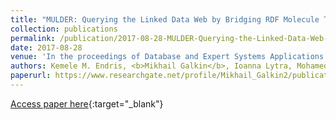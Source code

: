 ```yaml
---
title: "MULDER: Querying the Linked Data Web by Bridging RDF Molecule Templates"
collection: publications
permalink: /publication/2017-08-28-MULDER-Querying-the-Linked-Data-Web-by-Bridging-RDF-Molecule-Templates
date: 2017-08-28
venue: 'In the proceedings of Database and Expert Systems Applications - 28th International Conference, DEXA 2017, Lyon, France, August 28-31, 2017, Proceedings, Part I'
authors: Kemele M. Endris, <b>Mikhail Galkin</b>, Ioanna Lytra, Mohamed Nadjib Mami, Maria-Esther Vidal, Sören Auer
paperurl: https://www.researchgate.net/profile/Mikhail_Galkin2/publication/318362785_MULDER_Querying_the_Linked_Data_Web_by_Bridging_RDF_Molecule_Templates/links/596609a2aca27227d792b171/MULDER-Querying-the-Linked-Data-Web-by-Bridging-RDF-Molecule-Templates.pdf
---
```

[Access paper here](https://www.researchgate.net/profile/Mikhail_Galkin2/publication/318362785_MULDER_Querying_the_Linked_Data_Web_by_Bridging_RDF_Molecule_Templates/links/596609a2aca27227d792b171/MULDER-Querying-the-Linked-Data-Web-by-Bridging-RDF-Molecule-Templates.pdf){:target="_blank"}
